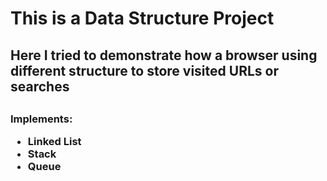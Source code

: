 <h1>This is a Data Structure Project</h1>
<h2>Here I tried to demonstrate how a browser using different structure to store visited URLs or searches<h2>
<h3>
  Implements:
<ul>
  <li>Linked List</li>
  <li>Stack</li>
  <li>Queue</li>
</ul>
</h3>
